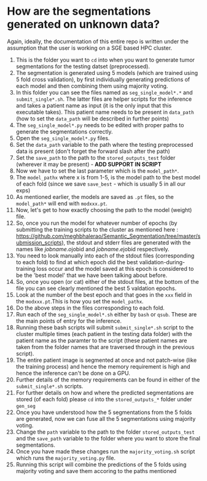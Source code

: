 # How are the segmentations generated on unknown data?
Again, ideally, the documentation of this entire repo is written under the assumption that the user is working on a SGE based HPC cluster.

1. This is the folder you want to `cd` into when you want to generate tumor segmentations for the testing datset (preprocessed).
2. The segmentation is generated using 5 models (which are trained using 5 fold cross validation), by first individually generating predictions of each model and then combining them using majority voting.
3. In this folder you can see the files named as `seg_single_model*.*` and `submit_single*.sh`. The latter files are helper scripts for the inference and takes a patient name as input (it is the only input that this executable takes). This patient name needs to be present in `data_path` (how to set the `data_path` will be described in further points)
4. The `seg_single_model*.py` needs to be edited with proper paths to generate the segmentations correctly.
5. Open the `seg_single_model*.py` files.
6. Set the `data_path` variable to the path where the testing preprocessed data is present (don't forget the forward slash after the path)
7. Set the `save_path` to the path to the `stored_outputs_test` folder (wherever it may be present) - **ADD SUPPORT IN SCRIPT**
8. Now we have to set the last parameter which is the `model_path*`.
9. The `model_pathx` where x is from 1-5, is the model path to the best model of each fold (since we save `save_best` - which is usually 5 in all our exps)
10. As mentioned earlier, the models are saved as `.pt` files, so the `model_path*` will end with `modxxx.pt`.
11. Now, let's get to how exactly choosing the path to the model (weight) file. 
12. So, once you run the model for whatever number of epochs (by submitting the training scripts to the cluster as mentioned here : https://github.com/meghbhalerao/Semantic_Segmentation/tree/master/submission_scripts), the stdout and stderr files are generated with the names like $jobname.o$jobid and $jobname.e$jobid respectively.
13. You need to look manually into each of the stdout files (corresponding to each fold) to find at which epoch did the best validation-during-training loss occur and the model saved at this epoch is considered to be the 'best model' that we have been talking about before.
14. So, once you open (or cat) either of the stdout files, at the bottom of the file you can see clearly mentioned the best 5 valdation epochs.
15. Look at the number of the best epoch and that goes in the `xxx` field in the `modxxx.pt`.This is how you set the `model_pathx`. 
16. Do the above steps in the files corresponding to each fold.
17. Run each of the `seg_single_model*.sh` either by `bash` or `qsub`. These are the main points of entry for the inference. 
18. Running these bash scripts will submit `submit_single*.sh` script to the cluster multiple times (each patient in the testing data folder) with the patient name as the paramter to the script (these patient names are taken from the folder names that are traversed through in the previous script).
19. The entire patient image is segmented at once and not patch-wise (like the training process) and hence the memory requirement is high and hence the inference can't be done on a GPU.
20. Further details of the memory requirements can be found in either of the `submit_single*.sh` scripts.
21. For further details on how and where the predicted segmentations are stored (of each fold) please `cd` into the `stored_outputs_*` folder under `gen_seg`
22. Once you have understood how the 5 segmentations from the 5 folds are generated, now we can fuse all the 5 segmentations using majority voting. 
23. Change the `path` variable to the path to the folder `stored_outputs_test` and the `save_path` variable to the folder where you want to store the final segmentations.
24. Once you have made these changes run the `majority_voting.sh` script which runs the `majority_voting.py` file. 
25. Running this script will combine the predictions of the 5 folds using majority voting and save them accoring to the paths mentioned 
